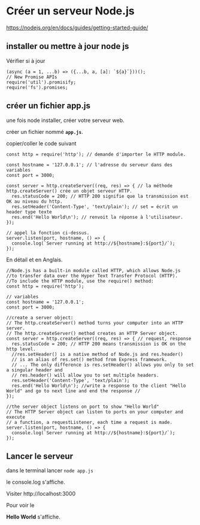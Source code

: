 # Créer un serveur Node.js

https://nodejs.org/en/docs/guides/getting-started-guide/

## installer ou mettre à jour node js

Vérifier si à jour
```
(async (a = 1, ...b) => ({...b, a, [a]: `${a}`}))();
​// New Promise APIs
require('util').promisify;
require('fs').promises;
```

## créer un fichier app.js

une fois node installer, créer votre serveur web.

créer un fichier nommé **`app.js`**.

copier/coller le code suivant


```
const http = require('http'); // demande d'importer le HTTP module.

const hostname = '127.0.0.1'; // l'adresse du serveur dans des variables
const port = 3000;

const server = http.createServer((req, res) => { // la méthode http.createServer() crée un objet serveur HTTP.
  res.statusCode = 200; // HTTP 200 signifie que la transmission est OK au niveau du http.
  res.setHeader('Content-Type', 'text/plain'); // set = écrit un header type texte
  res.end('Hello World\n'); // renvoit la réponse à l'utilisateur.
});

// appel la fonction ci-dessus.
server.listen(port, hostname, () => {
  console.log(`Server running at http://${hostname}:${port}/`);
});
```

En détail et en Anglais.
```
//Node.js has a built-in module called HTTP, which allows Node.js 
//to transfer data over the Hyper Text Transfer Protocol (HTTP).
//To include the HTTP module, use the require() method:
const http = require('http');

// variables
const hostname = '127.0.0.1';
const port = 3000;

//create a server object:
// The http.createServer() method turns your computer into an HTTP server.
// The http.createServer() method creates an HTTP Server object.
const server = http.createServer((req, res) => { // request, response
  res.statusCode = 200; // HTTP 200 means transmission is OK on the http level.
  //res.setHeader() is a native method of Node.js and res.header()
  // is an alias of res.set() method from Express framework.
  // ... The only difference is res.setHeader() allows you only to set a singular header and 
  // res.header() will allow you to set multiple headers.
  res.setHeader('Content-Type', 'text/plain');
  res.end('Hello World\n'); //write a response to the client "Hello World" and go to next line and end the response //
});

//the server object listens on port to show "Hello World"
// The HTTP Server object can listen to ports on your computer and execute
// a function, a requestListener, each time a request is made.
server.listen(port, hostname, () => {
  console.log(`Server running at http://${hostname}:${port}/`);
});
```

## Lancer le serveur

dans le terminal lancer `node app.js`

le console.log s'affiche.

Visiter http://localhost:3000

Pour voir le 

**Hello World** s'affiche.
